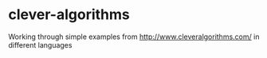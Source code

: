 clever-algorithms
=================

Working through simple examples from http://www.cleveralgorithms.com/ in different languages